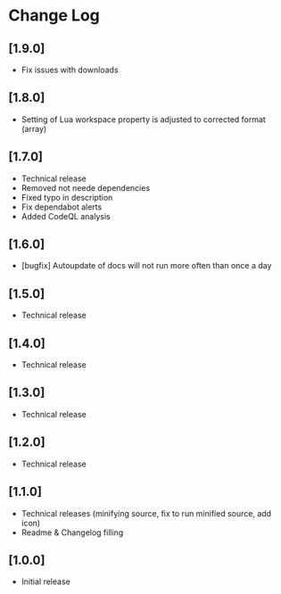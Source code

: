# Change Log

## [1.9.0]

- Fix issues with downloads

## [1.8.0]

- Setting of Lua workspace property is adjusted to corrected format (array)

## [1.7.0]

- Technical release
- Removed not neede dependencies
- Fixed typo in description
- Fix dependabot alerts
- Added CodeQL analysis

## [1.6.0]

- [bugfix] Autoupdate of docs will not run more often than once a day

## [1.5.0]

- Technical release

## [1.4.0]

- Technical release

## [1.3.0]

- Technical release

## [1.2.0]

- Technical release

## [1.1.0]

- Technical releases (minifying source, fix to run minified source, add icon)
- Readme & Changelog filling

## [1.0.0]

- Initial release